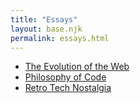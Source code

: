 ```yaml
---
title: "Essays"
layout: base.njk
permalink: essays.html
---
```

- [The Evolution of the Web](#)
- [Philosophy of Code](#)
- [Retro Tech Nostalgia](#)